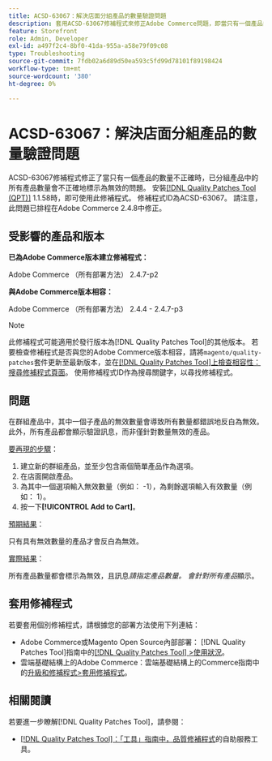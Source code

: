 ```yaml
---
title: ACSD-63067：解決店面分組產品的數量驗證問題
description: 套用ACSD-63067修補程式來修正Adobe Commerce問題，即當只有一個產品的數量不正確時，已分組產品中的所有產品數量會不正確地標示為無效。
feature: Storefront
role: Admin, Developer
exl-id: a497f2c4-8bf0-41da-955a-a58e79f09c08
type: Troubleshooting
source-git-commit: 7fdb02a6d89d50ea593c5fd99d78101f89198424
workflow-type: tm+mt
source-wordcount: '380'
ht-degree: 0%

---
```


# ACSD-63067：解決店面分組產品的數量驗證問題

ACSD-63067修補程式修正了當只有一個產品的數量不正確時，已分組產品中的所有產品數量會不正確地標示為無效的問題。 安裝[[!DNL Quality Patches Tool (QPT)]](/help/tools/quality-patches-tool/quality-patches-tool-to-self-serve-quality-patches.md) 1.1.58時，即可使用此修補程式。 修補程式ID為ACSD-63067。 請注意，此問題已排程在Adobe Commerce 2.4.8中修正。

## 受影響的產品和版本

**已為Adobe Commerce版本建立修補程式：**

Adobe Commerce （所有部署方法） 2.4.7-p2

**與Adobe Commerce版本相容：**

Adobe Commerce （所有部署方法） 2.4.4 - 2.4.7-p3

>[!NOTE]
>
>此修補程式可能適用於發行版本為[!DNL Quality Patches Tool]的其他版本。 若要檢查修補程式是否與您的Adobe Commerce版本相容，請將`magento/quality-patches`套件更新至最新版本，並在[[!DNL Quality Patches Tool]上檢查相容性：搜尋修補程式頁面](https://experienceleague.adobe.com/tools/commerce-quality-patches/index.html)。 使用修補程式ID作為搜尋關鍵字，以尋找修補程式。

## 問題

在群組產品中，其中一個子產品的無效數量會導致所有數量都錯誤地反白為無效。 此外，所有產品都會顯示驗證訊息，而非僅針對數量無效的產品。

<u>要再現的步驟</u>：

1. 建立新的群組產品，並至少包含兩個簡單產品作為選項。
1. 在店面開啟產品。
1. 為其中一個選項輸入無效數量（例如： -1），為剩餘選項輸入有效數量（例如： 1）。
1. 按一下&#x200B;**[!UICONTROL Add to Cart]**。

<u>預期結果</u>：

只有具有無效數量的產品才會反白為無效。

<u>實際結果</u>：

所有產品數量都會標示為無效，且訊息&#x200B;*請指定產品數量。 會針對所有產品*&#x200B;顯示。


## 套用修補程式

若要套用個別修補程式，請根據您的部署方法使用下列連結：

* Adobe Commerce或Magento Open Source內部部署： [!DNL Quality Patches Tool]指南中的[[!DNL Quality Patches Tool] >使用狀況](/help/tools/quality-patches-tool/usage.md)。
* 雲端基礎結構上的Adobe Commerce：雲端基礎結構上的Commerce指南中的[升級和修補程式>套用修補程式](https://experienceleague.adobe.com/docs/commerce-cloud-service/user-guide/develop/upgrade/apply-patches.html)。


## 相關閱讀

若要進一步瞭解[!DNL Quality Patches Tool]，請參閱：

* [[!DNL Quality Patches Tool]：「工具」指南中，品質修補程式](/help/tools/quality-patches-tool/quality-patches-tool-to-self-serve-quality-patches.md)的自助服務工具。
